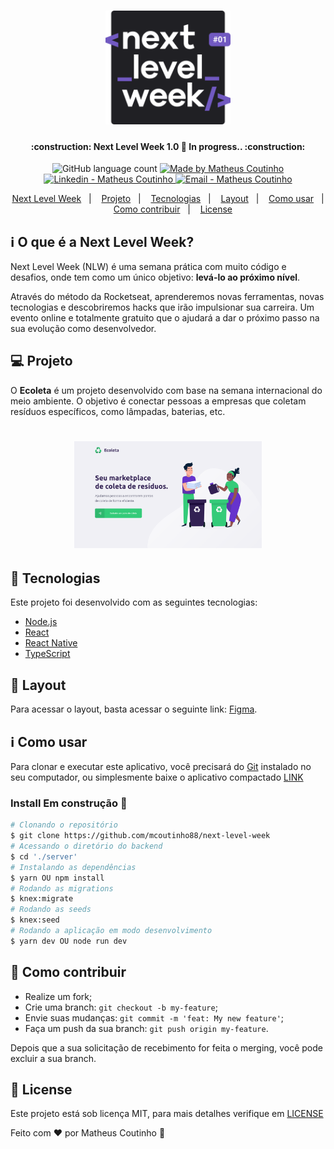 <h1 align="center">
    <img alt="NextLevelWeek" title="NextLevelWeek" src="./.github/logo.svg" width="200px" />
</h1>

<h4 align="center">
	:construction: Next Level Week 1.0 🚀 In progress.. :construction:
</h4>
<p align="center">
  <img alt="GitHub language count" src="https://img.shields.io/github/languages/count/mcoutinho88/next-level-week?color=green">

  <a href="https://github.com/mcoutinho88" target="_blank">
    <img alt="Made by Matheus Coutinho" src="https://img.shields.io/badge/made%20by-Matheus%20Coutinho-green">
  </a>
  
  <a href="https://www.linkedin.com/in/matheus-coutinho-cavalcante-569575173/" target="_blank" >
    <img alt="Linkedin - Matheus Coutinho" src="https://img.shields.io/badge/Linkedin--%23F8952D?style=social&logo=linkedin">
  </a>
  <a href="mailto:matheuscavalcante88@hotmail.com" target="_blank" >
    <img alt="Email - Matheus Coutinho" src="https://img.shields.io/badge/Email--%23F8952D?style=social&logo=gmail">
  </a>
  
</p>

<p align="center">
  <a href="#information_source-nlw---o-que-é-a-next-level-week">Next Level Week</a>&nbsp;&nbsp;&nbsp;|&nbsp;&nbsp;&nbsp;
  <a href="#-projeto">Projeto</a>&nbsp;&nbsp;&nbsp;|&nbsp;&nbsp;&nbsp;
  <a href="#rocket-tecnologias">Tecnologias</a>&nbsp;&nbsp;&nbsp;|&nbsp;&nbsp;&nbsp;
  <a href="#-layout">Layout</a>&nbsp;&nbsp;&nbsp;|&nbsp;&nbsp;&nbsp;
  <a href="#information_source-como-usar">Como usar</a>&nbsp;&nbsp;&nbsp;|&nbsp;&nbsp;&nbsp;
  <a href="#-como-contribuir">Como contribuir</a>&nbsp;&nbsp;&nbsp;|&nbsp;&nbsp;&nbsp;
  <a href="#memo-license">License</a>
</p>

## :information_source: O que é a Next Level Week?

Next Level Week (NLW) é uma semana prática com muito código e desafios, onde tem como um único objetivo: **levá-lo ao próximo nível**.

Através do método da Rocketseat, aprenderemos novas ferramentas, novas tecnologias e descobriremos hacks que irão impulsionar sua carreira.
Um evento online e totalmente gratuito que o ajudará a dar o próximo passo na sua evolução como desenvolvedor.

## 💻 Projeto

O **Ecoleta** é um projeto desenvolvido com base na semana internacional do meio ambiente.
O objetivo é conectar pessoas a empresas que coletam resíduos específicos, como lâmpadas, baterias, etc.

<h1 align="center">
    <img alt="Booster" title="Booster" src="./.github/Home.svg" width="300px" />
</h1>

## :rocket: Tecnologias

Este projeto foi desenvolvido com as seguintes tecnologias:

- [Node.js][node]
- [React][react]
- [React Native][rn]
- [TypeScript][typescript]

## 🔖 Layout

Para acessar o layout, basta acessar o seguinte link: [Figma](<https://www.figma.com/file/9TlOcj6l7D05fZhU12xWT3/Ecoleta-(Booster)>).

## :information_source: Como usar

Para clonar e executar este aplicativo, você precisará do [Git](https://git-scm.com) instalado no seu computador, ou simplesmente baixe o aplicativo compactado [LINK](https://github.com/mcoutinho88/next-level-week/archive/master.zip)

### Install Em construção :construction:

```bash
# Clonando o repositório
$ git clone https://github.com/mcoutinho88/next-level-week
# Acessando o diretório do backend
$ cd './server'
# Instalando as dependências
$ yarn OU npm install
# Rodando as migrations
$ knex:migrate
# Rodando as seeds
$ knex:seed
# Rodando a aplicação em modo desenvolvimento
$ yarn dev OU node run dev
```

## 🤔 Como contribuir

- Realize um fork;
- Crie uma branch: `git checkout -b my-feature`;
- Envie suas mudanças: `git commit -m 'feat: My new feature'`;
- Faça um push da sua branch: `git push origin my-feature`.

Depois que a sua solicitação de recebimento for feita o merging, você pode excluir a sua branch.

## :memo: License

Este projeto está sob licença MIT, para mais detalhes verifique em [LICENSE](../../LICENSE.md)

Feito com ♥ por Matheus Coutinho :wave: 

[node]: https://nodejs.org/en/
[react]: https://reactjs.org
[rn]: https://facebook.github.io/react-native/
[typescript]: https://www.typescriptlang.org/